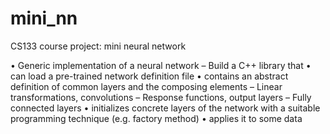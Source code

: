 # mini_nn
CS133 course project: mini neural network



• Generic implementation of a neural network
		– Build a C++ library that
				• can load a pre-trained network definition file
				• contains an abstract definition of common layers and the composing elements
					– Linear transformations, convolutions
					– Response functions, output layers
					– Fully connected layers
			   • initializes concrete layers of the network with a suitable programming technique (e.g.	factory method)
               • applies it to some data